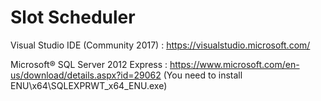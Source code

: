 # Slot Scheduler

Visual Studio IDE (Community 2017)  : https://visualstudio.microsoft.com/

Microsoft® SQL Server 2012 Express : https://www.microsoft.com/en-us/download/details.aspx?id=29062 (You need to install ENU\x64\SQLEXPRWT_x64_ENU.exe)

